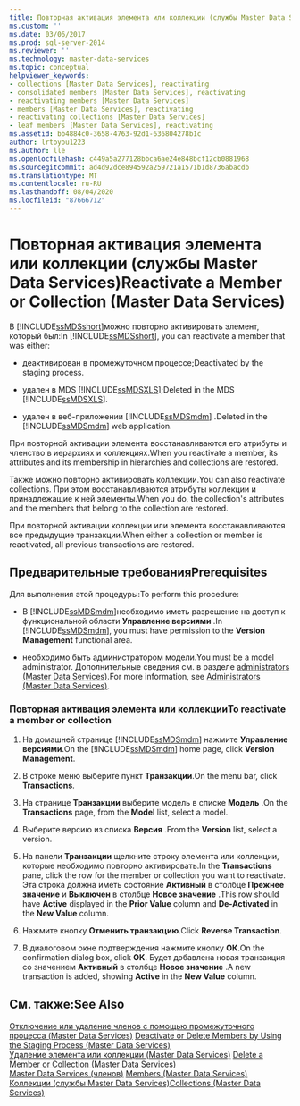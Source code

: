 ```yaml
---
title: Повторная активация элемента или коллекции (службы Master Data Services) | Документы Майкрософт
ms.custom: ''
ms.date: 03/06/2017
ms.prod: sql-server-2014
ms.reviewer: ''
ms.technology: master-data-services
ms.topic: conceptual
helpviewer_keywords:
- collections [Master Data Services], reactivating
- consolidated members [Master Data Services], reactivating
- reactivating members [Master Data Services]
- members [Master Data Services], reactivating
- reactivating collections [Master Data Services]
- leaf members [Master Data Services], reactivating
ms.assetid: bb4884c0-3658-4763-92d1-636804278b1c
author: lrtoyou1223
ms.author: lle
ms.openlocfilehash: c449a5a277128bbca6ae24e848bcf12cb0881968
ms.sourcegitcommit: ad4d92dce894592a259721a1571b1d8736abacdb
ms.translationtype: MT
ms.contentlocale: ru-RU
ms.lasthandoff: 08/04/2020
ms.locfileid: "87666712"
---
```

# <a name="reactivate-a-member-or-collection-master-data-services"></a><span data-ttu-id="40af9-102">Повторная активация элемента или коллекции (службы Master Data Services)</span><span class="sxs-lookup"><span data-stu-id="40af9-102">Reactivate a Member or Collection (Master Data Services)</span></span>
  <span data-ttu-id="40af9-103">В [!INCLUDE[ssMDSshort](../includes/ssmdsshort-md.md)]можно повторно активировать элемент, который был:</span><span class="sxs-lookup"><span data-stu-id="40af9-103">In [!INCLUDE[ssMDSshort](../includes/ssmdsshort-md.md)], you can reactivate a member that was either:</span></span>  
  
-   <span data-ttu-id="40af9-104">деактивирован в промежуточном процессе;</span><span class="sxs-lookup"><span data-stu-id="40af9-104">Deactivated by the staging process.</span></span>  
  
-   <span data-ttu-id="40af9-105">удален в MDS [!INCLUDE[ssMDSXLS](../includes/ssmdsxls-md.md)];</span><span class="sxs-lookup"><span data-stu-id="40af9-105">Deleted in the MDS [!INCLUDE[ssMDSXLS](../includes/ssmdsxls-md.md)].</span></span>  
  
-   <span data-ttu-id="40af9-106">удален в веб-приложении [!INCLUDE[ssMDSmdm](../includes/ssmdsmdm-md.md)] .</span><span class="sxs-lookup"><span data-stu-id="40af9-106">Deleted in the [!INCLUDE[ssMDSmdm](../includes/ssmdsmdm-md.md)] web application.</span></span>  
  
 <span data-ttu-id="40af9-107">При повторной активации элемента восстанавливаются его атрибуты и членство в иерархиях и коллекциях.</span><span class="sxs-lookup"><span data-stu-id="40af9-107">When you reactivate a member, its attributes and its membership in hierarchies and collections are restored.</span></span>  
  
 <span data-ttu-id="40af9-108">Также можно повторно активировать коллекции.</span><span class="sxs-lookup"><span data-stu-id="40af9-108">You can also reactivate collections.</span></span> <span data-ttu-id="40af9-109">При этом восстанавливаются атрибуты коллекции и принадлежащие к ней элементы.</span><span class="sxs-lookup"><span data-stu-id="40af9-109">When you do, the collection's attributes and the members that belong to the collection are restored.</span></span>  
  
 <span data-ttu-id="40af9-110">При повторной активации коллекции или элемента восстанавливаются все предыдущие транзакции.</span><span class="sxs-lookup"><span data-stu-id="40af9-110">When either a collection or member is reactivated, all previous transactions are restored.</span></span>  
  
## <a name="prerequisites"></a><span data-ttu-id="40af9-111">Предварительные требования</span><span class="sxs-lookup"><span data-stu-id="40af9-111">Prerequisites</span></span>  
 <span data-ttu-id="40af9-112">Для выполнения этой процедуры:</span><span class="sxs-lookup"><span data-stu-id="40af9-112">To perform this procedure:</span></span>  
  
-   <span data-ttu-id="40af9-113">В [!INCLUDE[ssMDSmdm](../includes/ssmdsmdm-md.md)]необходимо иметь разрешение на доступ к функциональной области **Управление версиями** .</span><span class="sxs-lookup"><span data-stu-id="40af9-113">In [!INCLUDE[ssMDSmdm](../includes/ssmdsmdm-md.md)], you must have permission to the **Version Management** functional area.</span></span>  
  
-   <span data-ttu-id="40af9-114">необходимо быть администратором модели.</span><span class="sxs-lookup"><span data-stu-id="40af9-114">You must be a model administrator.</span></span> <span data-ttu-id="40af9-115">Дополнительные сведения см. в разделе [administrators &#40;Master Data Services&#41;](administrators-master-data-services.md).</span><span class="sxs-lookup"><span data-stu-id="40af9-115">For more information, see [Administrators &#40;Master Data Services&#41;](administrators-master-data-services.md).</span></span>  
  
### <a name="to-reactivate-a-member-or-collection"></a><span data-ttu-id="40af9-116">Повторная активация элемента или коллекции</span><span class="sxs-lookup"><span data-stu-id="40af9-116">To reactivate a member or collection</span></span>  
  
1.  <span data-ttu-id="40af9-117">На домашней странице [!INCLUDE[ssMDSmdm](../includes/ssmdsmdm-md.md)] нажмите **Управление версиями**.</span><span class="sxs-lookup"><span data-stu-id="40af9-117">On the [!INCLUDE[ssMDSmdm](../includes/ssmdsmdm-md.md)] home page, click **Version Management**.</span></span>  
  
2.  <span data-ttu-id="40af9-118">В строке меню выберите пункт **Транзакции**.</span><span class="sxs-lookup"><span data-stu-id="40af9-118">On the menu bar, click **Transactions**.</span></span>  
  
3.  <span data-ttu-id="40af9-119">На странице **Транзакции** выберите модель в списке **Модель** .</span><span class="sxs-lookup"><span data-stu-id="40af9-119">On the **Transactions** page, from the **Model** list, select a model.</span></span>  
  
4.  <span data-ttu-id="40af9-120">Выберите версию из списка **Версия** .</span><span class="sxs-lookup"><span data-stu-id="40af9-120">From the **Version** list, select a version.</span></span>  
  
5.  <span data-ttu-id="40af9-121">На панели **Транзакции** щелкните строку элемента или коллекции, которые необходимо повторно активировать.</span><span class="sxs-lookup"><span data-stu-id="40af9-121">In the **Transactions** pane, click the row for the member or collection you want to reactivate.</span></span> <span data-ttu-id="40af9-122">Эта строка должна иметь состояние **Активный** в столбце **Прежнее значение** и **Выключен** в столбце **Новое значение** .</span><span class="sxs-lookup"><span data-stu-id="40af9-122">This row should have **Active** displayed in the **Prior Value** column and **De-Activated** in the **New Value** column.</span></span>  
  
6.  <span data-ttu-id="40af9-123">Нажмите кнопку **Отменить транзакцию**.</span><span class="sxs-lookup"><span data-stu-id="40af9-123">Click **Reverse Transaction**.</span></span>  
  
7.  <span data-ttu-id="40af9-124">В диалоговом окне подтверждения нажмите кнопку **ОК**.</span><span class="sxs-lookup"><span data-stu-id="40af9-124">On the confirmation dialog box, click **OK**.</span></span> <span data-ttu-id="40af9-125">Будет добавлена новая транзакция со значением **Активный** в столбце **Новое значение** .</span><span class="sxs-lookup"><span data-stu-id="40af9-125">A new transaction is added, showing **Active** in the **New Value** column.</span></span>  
  
## <a name="see-also"></a><span data-ttu-id="40af9-126">См. также:</span><span class="sxs-lookup"><span data-stu-id="40af9-126">See Also</span></span>  
 <span data-ttu-id="40af9-127">[Отключение или удаление членов с помощью промежуточного процесса &#40;Master Data Services&#41;](add-update-and-delete-data-master-data-services.md) </span><span class="sxs-lookup"><span data-stu-id="40af9-127">[Deactivate or Delete Members by Using the Staging Process &#40;Master Data Services&#41;](add-update-and-delete-data-master-data-services.md) </span></span>  
 <span data-ttu-id="40af9-128">[Удаление элемента или коллекции &#40;Master Data Services&#41;](../../2014/master-data-services/delete-a-member-or-collection-master-data-services.md) </span><span class="sxs-lookup"><span data-stu-id="40af9-128">[Delete a Member or Collection &#40;Master Data Services&#41;](../../2014/master-data-services/delete-a-member-or-collection-master-data-services.md) </span></span>  
 <span data-ttu-id="40af9-129">[Master Data Services &#40;членов&#41;](../../2014/master-data-services/members-master-data-services.md) </span><span class="sxs-lookup"><span data-stu-id="40af9-129">[Members &#40;Master Data Services&#41;](../../2014/master-data-services/members-master-data-services.md) </span></span>  
 [<span data-ttu-id="40af9-130">Коллекции (службы Master Data Services)</span><span class="sxs-lookup"><span data-stu-id="40af9-130">Collections &#40;Master Data Services&#41;</span></span>](../../2014/master-data-services/collections-master-data-services.md)  
  
  
